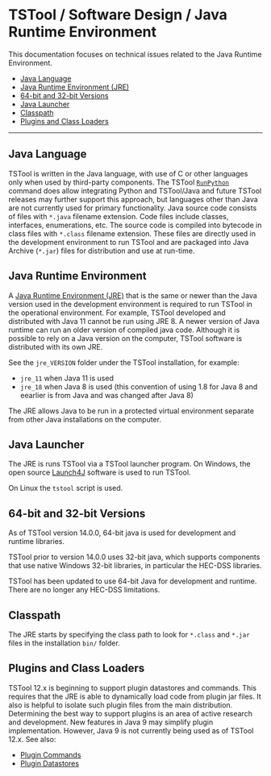 # TSTool / Software Design / Java Runtime Environment #

This documentation focuses on technical issues related to the Java Runtime Environment.

*   [Java Language](#java-language)
*   [Java Runtime Environment (JRE)](#java-runtime-environment_1)
*   [64-bit and 32-bit Versions](#64-bit-and-32-bit-versions)
*   [Java Launcher](#java-launcher)
*   [Classpath](#classpath)
*   [Plugins and Class Loaders](#plugins-and-class-loaders)

--------------

## Java Language ##

TSTool is written in the Java language, with use of C or other languages only when used by third-party components.
The TSTool [`RunPython`](https://opencdss.state.co.us/tstool/latest/doc-user/command-ref/RunPython/RunPython/)
command does allow integrating Python and TSTool/Java and future TSTool releases may further support this approach,
but languages other than Java are not currently used for primary functionality.
Java source code consists of files with `*.java` filename extension.
Code files include classes, interfaces, enumerations, etc.
The source code is compiled into bytecode in class files with `*.class` filename extension.
These files are directly used in the development environment to run TSTool and are
packaged into Java Archive (`*.jar`) files for distribution and use at run-time.

## Java Runtime Environment ##

A [Java Runtime Environment (JRE)](../../resources.md#java) that is the same or newer than the Java version used in the development environment
is required to run TSTool in the operational environment.
For example, TSTool developed and distributed with Java 11 cannot be run using JRE 8.
A newer version of Java runtime can run an older version of compiled java code.
Although it is possible to rely on a Java version on the computer, TSTool software is distributed with its own JRE.

See the `jre_VERSION` folder under the TSTool installation,
for example:

*   `jre_11` when Java 11 is used
*   `jre_18` when Java 8 is used
    (this convention of using 1.8 for Java 8 and eearlier is from Java and was changed after Java 8)

The JRE allows Java to be run in a protected virtual environment separate from other Java installations on the computer.

## Java Launcher ##

The JRE is runs TSTool via a TSTool launcher program.
On Windows, the open source [Launch4J](../../resources.md#launch4j)
software is used to run TSTool.

On Linux the `tstool` script is used.

## 64-bit and 32-bit Versions ##

As of TSTool version 14.0.0, 64-bit java is used for development and runtime libraries.

TSTool prior to version 14.0.0 uses 32-bit java,
which supports components that use native Windows 32-bit libraries,
in particular the HEC-DSS libraries.

TSTool has been updated to use 64-bit Java for development and runtime.
There are no longer any HEC-DSS limitations.

## Classpath ##

The JRE starts by specifying the class path to look for `*.class` and `*.jar` files in the installation `bin/` folder.

## Plugins and Class Loaders ##

TSTool 12.x is beginning to support plugin datastores and commands.
This requires that the JRE is able to dynamically load code from plugin jar files.
It also is helpful to isolate such plugin files from the main distribution.
Determining the best way to support plugins is an area of active research and development.
New features in Java 9 may simplify plugin implementation.
However, Java 9 is not currently being used as of TSTool 12.x.
See also:

*   [Plugin Commands](../plugins/plugin-commands/plugin-commands.md)
*   [Plugin Datastores](../plugins/plugin-datastores/plugin-datastores.md)

